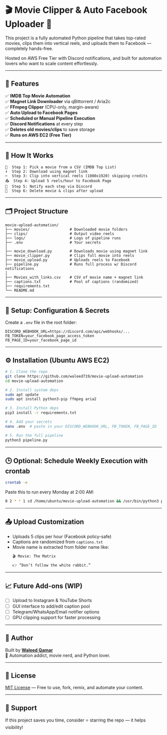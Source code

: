 # 🎬 Movie Clipper & Auto Facebook Uploader 🤖

This project is a fully automated Python pipeline that takes top-rated movies, clips them into vertical reels, and uploads them to Facebook — completely hands-free.

Hosted on AWS Free Tier with Discord notifications, and built for automation lovers who want to scale content effortlessly.

---

## 🚀 Features

✅ **IMDB Top Movie Automation**  
✅ **Magnet Link Downloader** via qBittorrent / Aria2c  
✅ **FFmpeg Clipper** (CPU-only, margin-aware)  
✅ **Auto Upload to Facebook Pages**  
✅ **Scheduled or Manual Pipeline Execution**  
✅ **Discord Notifications** at every step  
✅ **Deletes old movies/clips** to save storage  
✅ **Runs on AWS EC2 (Free Tier)**  

---

## 🧠 How It Works

```
🎯  Step 1: Pick a movie from a CSV (IMDB Top List)
⬇️  Step 2: Download using magnet link
✂️  Step 3: Clip into vertical reels (1080x1920) skipping credits
📤  Step 4: Upload 5 reels/hour to Facebook Page
🔔  Step 5: Notify each step via Discord
🧹  Step 6: Delete movie & clips after upload
```

---

## 🗂️ Project Structure

```
movie-upload-automation/
├── movies/                  # Downloaded movie folders
├── clips/                   # Output video reels
├── logs/                    # Logs of pipeline runs
├── .env                     # Your secrets
│
├── movie_download.py        # Downloads movie using magnet link
├── movie_clipper.py         # Clips full movie into reels
├── movie_upload.py          # Uploads reels to Facebook
├── pipeline.py              # Runs full process w/ Discord notifications
│
├── Movies_with_links.csv    # CSV of movie name + magnet link
├── captions.txt             # Pool of captions (randomized)
├── requirements.txt
└── README.md
```

---

## 🔐 Setup: Configuration & Secrets

Create a `.env` file in the root folder:

```env
DISCORD_WEBHOOK_URL=https://discord.com/api/webhooks/...
FB_TOKEN=your_facebook_page_access_token
FB_PAGE_ID=your_facebook_page_id
```

---

## ⚙️ Installation (Ubuntu AWS EC2)

```bash
# 1. Clone the repo
git clone https://github.com/waleed719/movie-upload-automation
cd movie-upload-automation

# 2. Install system deps
sudo apt update
sudo apt install python3-pip ffmpeg aria2

# 3. Install Python deps
pip3 install -r requirements.txt

# 4. Add your secrets
nano .env  # paste in your DISCORD_WEBHOOK_URL, FB_TOKEN, FB_PAGE_ID

# 5. Run the full pipeline
python3 pipeline.py
```

---

## 🕒 Optional: Schedule Weekly Execution with crontab

```bash
crontab -e
```

Paste this to run every Monday at 2:00 AM:

```bash
0 2 * * 1 cd /home/ubuntu/movie-upload-automation && /usr/bin/python3 pipeline.py >> logs/pipeline.log 2>&1
```

---

## 📤 Upload Customization

- Uploads 5 clips per hour (Facebook policy-safe)
- Captions are randomized from `captions.txt`
- Movie name is extracted from folder name like:
  ```txt
  🎬 Movie: The Matrix

  👉 “Don’t follow the white rabbit.”
  ```

---

## 📈 Future Add-ons (WIP)

- [ ] Upload to Instagram & YouTube Shorts
- [ ] GUI interface to add/edit caption pool
- [ ] Telegram/WhatsApp/Email notifier options
- [ ] GPU clipping support for faster processing

---

## 👤 Author

Built by **[Waleed Qamar](https://github.com/waleed719)**  
🧠 Automation addict, movie nerd, and Python lover.

---

## 🧾 License

[MIT License](LICENSE) — Free to use, fork, remix, and automate your content.

---

## 🙌 Support

If this project saves you time, consider ⭐ starring the repo — it helps visibility!
